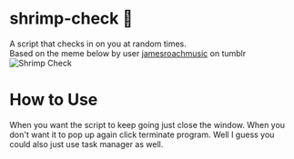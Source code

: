 # shrimp-check 🦐
A script that checks in on you at random times.
<br> Based on the meme below by user [jamesroachmusic](https://jamesroachmusic.tumblr.com/post/700588457046736896/my-gamer-friends-says-shrimp-check-every-now-and) on tumblr
<br>![Shrimp Check](https://64.media.tumblr.com/fdee1cb8f295d0938f40147f0b631171/7f9af3ff386b4029-57/s500x750/affffb3412338d15469fd8881f3e50eb0363d3b4.png 'Shrimp Check')

# How to Use
When you want the script to keep going just close the window. When you don't want it to pop up again click terminate program. Well I guess you could also just use task manager as well.
